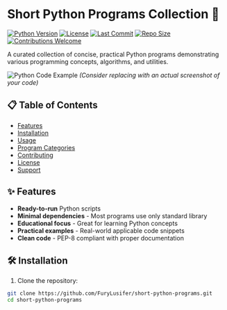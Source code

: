 # Short Python Programs Collection 🐍

[![Python Version](https://img.shields.io/badge/python-3.6+-blue.svg)](https://python.org)
[![License](https://img.shields.io/badge/license-MIT-green.svg)](LICENSE)
[![Last Commit](https://img.shields.io/github/last-commit/FuryLusifer/short-python-programs)](https://github.com/FuryLusifer/short-python-programs/commits/main)
[![Repo Size](https://img.shields.io/github/repo-size/FuryLusifer/short-python-programs)](https://github.com/FuryLusifer/short-python-programs)
[![Contributions Welcome](https://img.shields.io/badge/contributions-welcome-brightgreen.svg)](CONTRIBUTING.md)

A curated collection of concise, practical Python programs demonstrating various programming concepts, algorithms, and utilities.

![Python Code Example](https://via.placeholder.com/800x400.png?text=Python+Code+Samples) 
*(Consider replacing with an actual screenshot of your code)*

## 📋 Table of Contents
- [Features](#-features)
- [Installation](#-installation)
- [Usage](#-usage)
- [Program Categories](#-program-categories)
- [Contributing](#-contributing)
- [License](#-license)
- [Support](#-support)

## ✨ Features

- **Ready-to-run** Python scripts
- **Minimal dependencies** - Most programs use only standard library
- **Educational focus** - Great for learning Python concepts
- **Practical examples** - Real-world applicable code snippets
- **Clean code** - PEP-8 compliant with proper documentation

## 🛠️ Installation

1. Clone the repository:
```bash
git clone https://github.com/FuryLusifer/short-python-programs.git
cd short-python-programs
